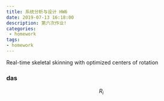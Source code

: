 ```yaml
---
title: 系统分析与设计 HW6
date: 2019-07-13 16:18:00
description: 第六次作业!
categories:
 - homework
tags: 
- homework
---
```

Real-time skeletal skinning with optimized centers of rotation


### das


$$R_i$$